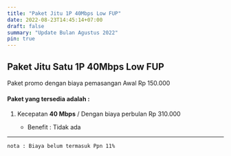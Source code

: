 ```yaml
---
title: "Paket Jitu 1P 40Mbps Low FUP"
date: 2022-08-23T14:45:14+07:00
draft: false
summary: "Update Bulan Agustus 2022"
pin: true
---
```


## Paket Jitu Satu 1P 40Mbps Low FUP
Paket promo dengan biaya pemasangan Awal Rp 150.000

#### Paket yang tersedia adalah :

1. Kecepatan **40 Mbps** / Dengan biaya perbulan Rp 310.000

    * Benefit : Tidak ada

----------

`nota : Biaya belum termasuk Ppn 11%`
